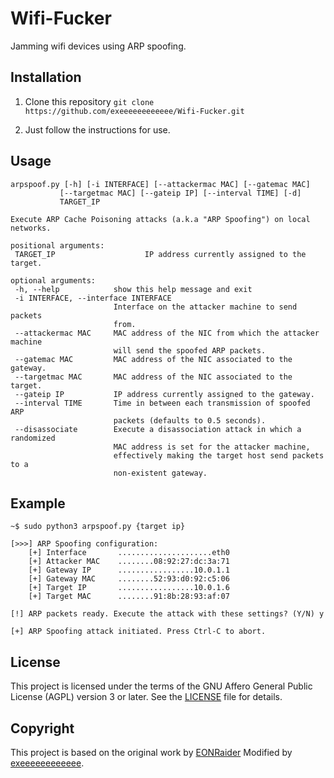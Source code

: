 # Wifi-Fucker
Jamming wifi devices using ARP spoofing.
## Installation

 1. Clone this repository
 ``
 git clone https://github.com/exeeeeeeeeeeee/Wifi-Fucker.git
 ``
 
 2. Just follow the instructions for use.
 ## Usage
 ```
arpspoof.py [-h] [-i INTERFACE] [--attackermac MAC] [--gatemac MAC]
            [--targetmac MAC] [--gateip IP] [--interval TIME] [-d]
            TARGET_IP

Execute ARP Cache Poisoning attacks (a.k.a "ARP Spoofing") on local networks.

positional arguments:
  TARGET_IP                    IP address currently assigned to the target.

optional arguments:
  -h, --help            show this help message and exit
  -i INTERFACE, --interface INTERFACE
                        Interface on the attacker machine to send packets
                        from.
  --attackermac MAC     MAC address of the NIC from which the attacker machine
                        will send the spoofed ARP packets.
  --gatemac MAC         MAC address of the NIC associated to the gateway.
  --targetmac MAC       MAC address of the NIC associated to the target.
  --gateip IP           IP address currently assigned to the gateway.
  --interval TIME       Time in between each transmission of spoofed ARP
                        packets (defaults to 0.5 seconds).
  --disassociate        Execute a disassociation attack in which a randomized
                        MAC address is set for the attacker machine,
                        effectively making the target host send packets to a
                        non-existent gateway.
```
## Example
```
~$ sudo python3 arpspoof.py {target ip}

[>>>] ARP Spoofing configuration:
    [+] Interface       .....................eth0
    [+] Attacker MAC    ........08:92:27:dc:3a:71
    [+] Gateway IP      .................10.0.1.1
    [+] Gateway MAC     ........52:93:d0:92:c5:06
    [+] Target IP       .................10.0.1.6
    [+] Target MAC      ........91:8b:28:93:af:07

[!] ARP packets ready. Execute the attack with these settings? (Y/N) y

[+] ARP Spoofing attack initiated. Press Ctrl-C to abort.
```
## License
This project is licensed under the terms of the GNU Affero General Public License (AGPL) version 3 or later. See the [LICENSE](./LICENSE) file for details.
## Copyright
This project is based on the original work by [EONRaider](https://github.com/EONRaider) 
Modified by [exeeeeeeeeeeee](https://github.com/exeeeeeeeeeeee).
